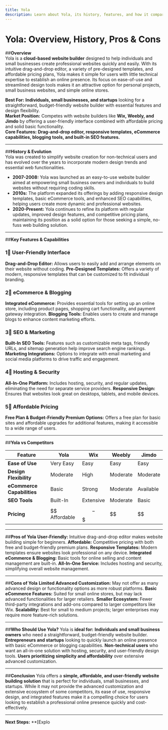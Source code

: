 ```yaml
---
title: Yola
description: Learn about Yola, its history, features, and how it compares to other website builders.
---
```


# **Yola: Overview, History, Pros & Cons**

##**Overview**  
Yola is a **cloud-based website builder** designed to help individuals and small businesses create professional websites quickly and easily. With its intuitive drag-and-drop editor, a variety of pre-designed templates, and affordable pricing plans, Yola makes it simple for users with little technical expertise to establish an online presence. Its focus on ease-of-use and streamlined design tools makes it an attractive option for personal projects, small business websites, and simple online stores.

 **Best For:** **Individuals, small businesses, and startups** looking for a straightforward, budget-friendly website builder with essential features and design flexibility.  
 **Market Position:** Competes with website builders like **Wix, Weebly, and Jimdo** by offering a user-friendly interface combined with affordable pricing and solid basic functionality.  
 **Core Features:** **Drag-and-drop editor, responsive templates, eCommerce capabilities, blogging tools, and built-in SEO features.**

---

##**History & Evolution**  
Yola was created to simplify website creation for non-technical users and has evolved over the years to incorporate modern design trends and essential web functionalities.

- **2007-2008:** Yola was launched as an easy-to-use website builder aimed at empowering small business owners and individuals to build websites without requiring coding skills.
- **2010s:** The platform expanded its offerings by adding responsive design templates, basic eCommerce tools, and enhanced SEO capabilities, helping users create more dynamic and professional websites.
- **2020-Present:** Yola continues to refine its platform with regular updates, improved design features, and competitive pricing plans, maintaining its position as a solid option for those seeking a simple, no-fuss web building solution.

---

##**Key Features & Capabilities**

### **1⃣ User-Friendly Interface**
 **Drag-and-Drop Editor:** Allows users to easily add and arrange elements on their website without coding.
 **Pre-Designed Templates:** Offers a variety of modern, responsive templates that can be customized to fit individual branding.

### **2⃣ eCommerce & Blogging**
 **Integrated eCommerce:** Provides essential tools for setting up an online store, including product pages, shopping cart functionality, and payment gateway integration.
 **Blogging Tools:** Enables users to create and manage blogs to enhance content marketing efforts.

### **3⃣ SEO & Marketing**
 **Built-In SEO Tools:** Features such as customizable meta tags, friendly URLs, and sitemap generation help improve search engine rankings.
 **Marketing Integrations:** Options to integrate with email marketing and social media platforms to drive traffic and engagement.

### **4⃣ Hosting & Security**
 **All-In-One Platform:** Includes hosting, security, and regular updates, eliminating the need for separate service providers.
 **Responsive Design:** Ensures that websites look great on desktops, tablets, and mobile devices.

### **5⃣ Affordable Pricing**
 **Free Plan & Budget-Friendly Premium Options:** Offers a free plan for basic sites and affordable upgrades for additional features, making it accessible to a wide range of users.

---

##**Yola vs Competitors**

| Feature                   | Yola             | Wix             | Weebly          | Jimdo           |
|---------------------------|------------------|-----------------|-----------------|-----------------|
| **Ease of Use**           |  Very Easy     |  Easy         |  Easy         |  Easy         |
| **Design Flexibility**    |  Moderate      |  High         |  Moderate     |  Moderate     |
| **eCommerce Capabilities**|  Basic         |  Strong       |  Moderate     |  Available    |
| **SEO Tools**             |  Built-In      |  Extensive    |  Moderate     |  Basic         |
| **Pricing**               | $$ Affordable    | $$-$$$         | $$              | $$              |

---

##**Pros of Yola**
 **User-Friendly:** Intuitive drag-and-drop editor makes website building simple for beginners.
 **Affordable:** Competitive pricing with both free and budget-friendly premium plans.
 **Responsive Templates:** Modern templates ensure websites look professional on any device.
 **Integrated eCommerce & Blogging:** Basic tools for online selling and content management are built-in.
 **All-In-One Service:** Includes hosting and security, simplifying overall website management.

---

##**Cons of Yola**
 **Limited Advanced Customization:** May not offer as many advanced design or functionality options as more robust platforms.
 **Basic eCommerce Features:** Suited for small online stores, but may lack advanced functionalities for larger retailers.
 **Smaller Ecosystem:** Fewer third-party integrations and add-ons compared to larger competitors like Wix.
 **Scalability:** Best for small to medium projects; larger enterprises may require more feature-rich solutions.

---

##**Who Should Use Yola?**
Yola is **ideal for:**
 **Individuals and small business owners** who need a straightforward, budget-friendly website builder.
 **Entrepreneurs and startups** looking to quickly launch an online presence with basic eCommerce or blogging capabilities.
 **Non-technical users** who want an all-in-one solution with hosting, security, and user-friendly design tools.
 **Users prioritizing simplicity and affordability** over extensive advanced customization.

---

##**Conclusion**
Yola offers a **simple, affordable, and user-friendly website building solution** that is perfect for individuals, small businesses, and startups. While it may not provide the advanced customization and extensive ecosystem of some competitors, its ease of use, responsive design, and integrated features make it a compelling choice for users looking to establish a professional online presence quickly and cost-effectively.

---

 **Next Steps:**
 **[Explo
